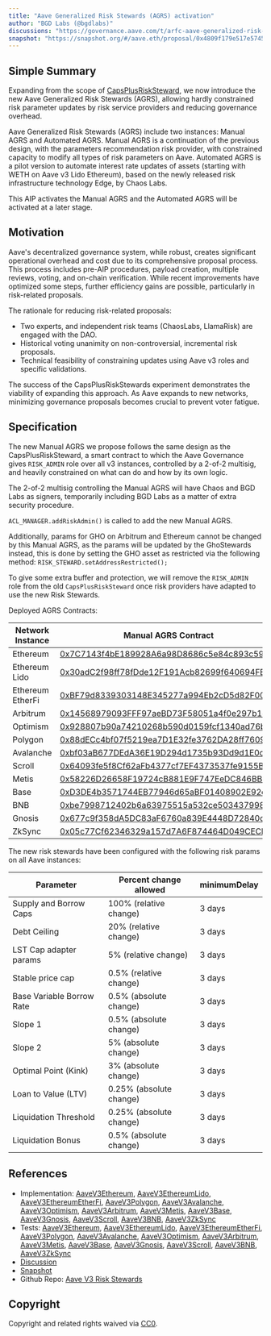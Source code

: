 ```yaml
---
title: "Aave Generalized Risk Stewards (AGRS) activation"
author: "BGD Labs (@bgdlabs)"
discussions: "https://governance.aave.com/t/arfc-aave-generalized-risk-stewards-agrs-activation/19178"
snapshot: "https://snapshot.org/#/aave.eth/proposal/0x4809f179e517e5745ec13eba8f40d98dab73ca65f8a141bd2f18cc16dcd0cc16"
---
```


## Simple Summary

Expanding from the scope of [CapsPlusRiskSteward](https://governance.aave.com/t/bgd-risk-steward-phase-1-capsplusrisksteward/12602), we now introduce the new Aave Generalized Risk Stewards (AGRS), allowing hardly constrained risk parameter updates by risk service providers and reducing governance overhead.

Aave Generalized Risk Stewards (AGRS) include two instances: Manual AGRS and Automated AGRS. Manual AGRS is a continuation of the previous design, with the parameters recommendation risk provider, with constrained capacity to modify all types of risk parameters on Aave. Automated AGRS is a pilot version to automate interest rate updates of assets (starting with WETH on Aave v3 Lido Ethereum), based on the newly released risk infrastructure technology Edge, by Chaos Labs.

This AIP activates the Manual AGRS and the Automated AGRS will be activated at a later stage.

## Motivation

Aave's decentralized governance system, while robust, creates significant operational overhead and cost due to its comprehensive proposal process. This process includes pre-AIP procedures, payload creation, multiple reviews, voting, and on-chain verification.
While recent improvements have optimized some steps, further efficiency gains are possible, particularly in risk-related proposals.

The rationale for reducing risk-related proposals:

- Two experts, and independent risk teams (ChaosLabs, LlamaRisk) are engaged with the DAO.
- Historical voting unanimity on non-controversial, incremental risk proposals.
- Technical feasibility of constraining updates using Aave v3 roles and specific validations.

The success of the CapsPlusRiskStewards experiment demonstrates the viability of expanding this approach. As Aave expands to new networks, minimizing governance proposals becomes crucial to prevent voter fatigue.

## Specification

The new Manual AGRS we propose follows the same design as the CapsPlusRiskSteward, a smart contract to which the Aave Governance gives `RISK_ADMIN` role over all v3 instances, controlled by a 2-of-2 multisig, and heavily constrained on what can do and how by its own logic.

The 2-of-2 multisig controlling the Manual AGRS will have Chaos and BGD Labs as signers, temporarily including BGD Labs as a matter of extra security procedure.

`ACL_MANAGER.addRiskAdmin()` is called to add the new Manual AGRS.

Additionally, params for GHO on Arbitrum and Ethereum cannot be changed by this Manual AGRS, as the params will be updated by the GhoStewards instead, this is done by setting the GHO asset as restricted via the following method: `RISK_STEWARD.setAddressRestricted();`

To give some extra buffer and protection, we will remove the `RISK_ADMIN` role from the old `CapsPlusRiskSteward` once risk providers have adapted to use the new Risk Stewards.

Deployed AGRS Contracts:

| Network Instance | Manual AGRS Contract                                                                                                             |
| ---------------- | -------------------------------------------------------------------------------------------------------------------------------- |
| Ethereum         | [0x7C7143f4bE189928A6a98D8686c5e84c893c59c7](https://etherscan.io/address/0x7C7143f4bE189928A6a98D8686c5e84c893c59c7)            |
| Ethereum Lido    | [0x30adC2f98ff78fDde12F191Acb82699f640694FB](https://etherscan.io/address/0x30adC2f98ff78fDde12F191Acb82699f640694FB)            |
| Ethereum EtherFi | [0xBF79d8339303148E345277a994Eb2cD5d82F0067](https://etherscan.io/address/0xBF79d8339303148E345277a994Eb2cD5d82F0067)            |
| Arbitrum         | [0x14568979093FFF97aeBD73F58051a4f0e297b1eB](https://arbiscan.io/address/0x14568979093FFF97aeBD73F58051a4f0e297b1eB)             |
| Optimism         | [0x928807b90a74210268b590d0159fcf1340ad76bd](https://optimistic.etherscan.io/address/0x928807b90a74210268b590d0159fcf1340ad76bd) |
| Polygon          | [0x88dECc4bf07f5219ea7D1E32fe3762DA28ff7609](https://polygonscan.com/address/0x88dECc4bf07f5219ea7D1E32fe3762DA28ff7609)         |
| Avalanche        | [0xbf03aB677DEdA36E19D294d1735b93Dd9d1E0c05](https://snowscan.xyz/address/0xbf03aB677DEdA36E19D294d1735b93Dd9d1E0c05)            |
| Scroll           | [0x64093fe5f8Cf62aFb4377cf7EF4373537fe9155B](https://scrollscan.com/address/0x64093fe5f8Cf62aFb4377cf7EF4373537fe9155B)          |
| Metis            | [0x58226D26658F19724cB881E9F747EeDC846BB1c9](https://explorer.metis.io/address/0x58226D26658F19724cB881E9F747EeDC846BB1c9)       |
| Base             | [0xD3DE4b3571744EB77946d65aBF01408902E92c4E](https://basescan.org/address/0xD3DE4b3571744EB77946d65aBF01408902E92c4E)            |
| BNB              | [0xbe7998712402b6a63975515a532ce503437998b7](https://bscscan.com/address/0xbe7998712402b6a63975515a532ce503437998b7)             |
| Gnosis           | [0x677c9f358dA5DC83aF6760a839E4448D72840d04](https://gnosisscan.io/address/0x677c9f358dA5DC83aF6760a839E4448D72840d04)           |
| ZkSync           | [0x05c77Cf62346329a157d7A6F874464D049CECb26](https://era.zksync.network/address/0x05c77Cf62346329a157d7A6F874464D049CECb26)      |

The new risk stewards have been configured with the following risk params on all Aave instances:

| Parameter                 | Percent change allowed  | minimumDelay |
| ------------------------- | ----------------------- | ------------ |
| Supply and Borrow Caps    | 100% (relative change)  | 3 days       |
| Debt Ceiling              | 20% (relative change)   | 3 days       |
| LST Cap adapter params    | 5% (relative change)    | 3 days       |
| Stable price cap          | 0.5% (relative change)  | 3 days       |
| Base Variable Borrow Rate | 0.5% (absolute change)  | 3 days       |
| Slope 1                   | 0.5% (absolute change)  | 3 days       |
| Slope 2                   | 5% (absolute change)    | 3 days       |
| Optimal Point (Kink)      | 3% (absolute change)    | 3 days       |
| Loan to Value (LTV)       | 0.25% (absolute change) | 3 days       |
| Liquidation Threshold     | 0.25% (absolute change) | 3 days       |
| Liquidation Bonus         | 0.5% (absolute change)  | 3 days       |

## References

- Implementation: [AaveV3Ethereum](https://github.com/bgd-labs/aave-proposals-v3/blob/main/src/20240805_Multi_RiskStewardPhase2/AaveV3Ethereum_RiskStewardPhase2_20240805.sol), [AaveV3EthereumLido](https://github.com/bgd-labs/aave-proposals-v3/blob/main/src/20240805_Multi_RiskStewardPhase2/AaveV3EthereumLido_RiskStewardPhase2_20240805.sol), [AaveV3EthereumEtherFi](https://github.com/bgd-labs/aave-proposals-v3/blob/main/src/20240805_Multi_RiskStewardPhase2/AaveV3EthereumEtherFi_RiskStewardPhase2_20240805.sol), [AaveV3Polygon](https://github.com/bgd-labs/aave-proposals-v3/blob/main/src/20240805_Multi_RiskStewardPhase2/AaveV3Polygon_RiskStewardPhase2_20240805.sol), [AaveV3Avalanche](https://github.com/bgd-labs/aave-proposals-v3/blob/main/src/20240805_Multi_RiskStewardPhase2/AaveV3Avalanche_RiskStewardPhase2_20240805.sol), [AaveV3Optimism](https://github.com/bgd-labs/aave-proposals-v3/blob/main/src/20240805_Multi_RiskStewardPhase2/AaveV3Optimism_RiskStewardPhase2_20240805.sol), [AaveV3Arbitrum](https://github.com/bgd-labs/aave-proposals-v3/blob/main/src/20240805_Multi_RiskStewardPhase2/AaveV3Arbitrum_RiskStewardPhase2_20240805.sol), [AaveV3Metis](https://github.com/bgd-labs/aave-proposals-v3/blob/main/src/20240805_Multi_RiskStewardPhase2/AaveV3Metis_RiskStewardPhase2_20240805.sol), [AaveV3Base](https://github.com/bgd-labs/aave-proposals-v3/blob/main/src/20240805_Multi_RiskStewardPhase2/AaveV3Base_RiskStewardPhase2_20240805.sol), [AaveV3Gnosis](https://github.com/bgd-labs/aave-proposals-v3/blob/main/src/20240805_Multi_RiskStewardPhase2/AaveV3Gnosis_RiskStewardPhase2_20240805.sol), [AaveV3Scroll](https://github.com/bgd-labs/aave-proposals-v3/blob/main/src/20240805_Multi_RiskStewardPhase2/AaveV3Scroll_RiskStewardPhase2_20240805.sol), [AaveV3BNB](https://github.com/bgd-labs/aave-proposals-v3/blob/main/src/20240805_Multi_RiskStewardPhase2/AaveV3BNB_RiskStewardPhase2_20240805.sol), [AaveV3ZkSync](https://github.com/bgd-labs/aave-proposals-v3/blob/main/zksync/src/20240805_Multi_RiskStewardPhase2/AaveV3ZkSync_RiskStewardPhase2_20240805.sol)
- Tests: [AaveV3Ethereum](https://github.com/bgd-labs/aave-proposals-v3/blob/main/src/20240805_Multi_RiskStewardPhase2/AaveV3Ethereum_RiskStewardPhase2_20240805.t.sol), [AaveV3EthereumLido](https://github.com/bgd-labs/aave-proposals-v3/blob/main/src/20240805_Multi_RiskStewardPhase2/AaveV3EthereumLido_RiskStewardPhase2_20240805.t.sol), [AaveV3EthereumEtherFi](https://github.com/bgd-labs/aave-proposals-v3/blob/main/src/20240805_Multi_RiskStewardPhase2/AaveV3EthereumEtherFi_RiskStewardPhase2_20240805.t.sol), [AaveV3Polygon](https://github.com/bgd-labs/aave-proposals-v3/blob/main/src/20240805_Multi_RiskStewardPhase2/AaveV3Polygon_RiskStewardPhase2_20240805.t.sol), [AaveV3Avalanche](https://github.com/bgd-labs/aave-proposals-v3/blob/main/src/20240805_Multi_RiskStewardPhase2/AaveV3Avalanche_RiskStewardPhase2_20240805.t.sol), [AaveV3Optimism](https://github.com/bgd-labs/aave-proposals-v3/blob/main/src/20240805_Multi_RiskStewardPhase2/AaveV3Optimism_RiskStewardPhase2_20240805.t.sol), [AaveV3Arbitrum](https://github.com/bgd-labs/aave-proposals-v3/blob/main/src/20240805_Multi_RiskStewardPhase2/AaveV3Arbitrum_RiskStewardPhase2_20240805.t.sol), [AaveV3Metis](https://github.com/bgd-labs/aave-proposals-v3/blob/main/src/20240805_Multi_RiskStewardPhase2/AaveV3Metis_RiskStewardPhase2_20240805.t.sol), [AaveV3Base](https://github.com/bgd-labs/aave-proposals-v3/blob/main/src/20240805_Multi_RiskStewardPhase2/AaveV3Base_RiskStewardPhase2_20240805.t.sol), [AaveV3Gnosis](https://github.com/bgd-labs/aave-proposals-v3/blob/main/src/20240805_Multi_RiskStewardPhase2/AaveV3Gnosis_RiskStewardPhase2_20240805.t.sol), [AaveV3Scroll](https://github.com/bgd-labs/aave-proposals-v3/blob/main/src/20240805_Multi_RiskStewardPhase2/AaveV3Scroll_RiskStewardPhase2_20240805.t.sol), [AaveV3BNB](https://github.com/bgd-labs/aave-proposals-v3/blob/main/src/20240805_Multi_RiskStewardPhase2/AaveV3BNB_RiskStewardPhase2_20240805.t.sol), [AaveV3ZkSync](https://github.com/bgd-labs/aave-proposals-v3/blob/main/zksync/src/20240805_Multi_RiskStewardPhase2/AaveV3ZkSync_RiskStewardPhase2_20240805.t.sol)
- [Discussion](https://governance.aave.com/t/arfc-aave-generalized-risk-stewards-agrs-activation/19178)
- [Snapshot](https://snapshot.org/#/aave.eth/proposal/0x4809f179e517e5745ec13eba8f40d98dab73ca65f8a141bd2f18cc16dcd0cc16)
- Github Repo: [Aave V3 Risk Stewards](https://github.com/aave-dao/aave-v3-risk-stewards)

## Copyright

Copyright and related rights waived via [CC0](https://creativecommons.org/publicdomain/zero/1.0/).
